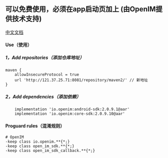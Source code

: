 ## 可以免费使用，必须在app启动页加上 (由OpenIM提供技术支持)

[中文文档](README.zh-cn.md)

#### Use（使用）

##### 1，Add repositories（添加仓库地址）

```
maven {
    allowInsecureProtocol = true
    url 'http://121.37.25.71:8081/repository/maven2/' // 新地址
}
```

##### 2，Add dependencies（添加依赖）

```
    implementation 'io.openim:android-sdk:2.0.9.1@aar'
    implementation 'io.openim:core-sdk:2.0.9.10@aar'
```

#### Proguard rules（混淆规则）
```
# OpenIM
-keep class io.openim.**{*;}
-keep class open_im_sdk.**{*;}
-keep class open_im_sdk_callback.**{*;}
```
